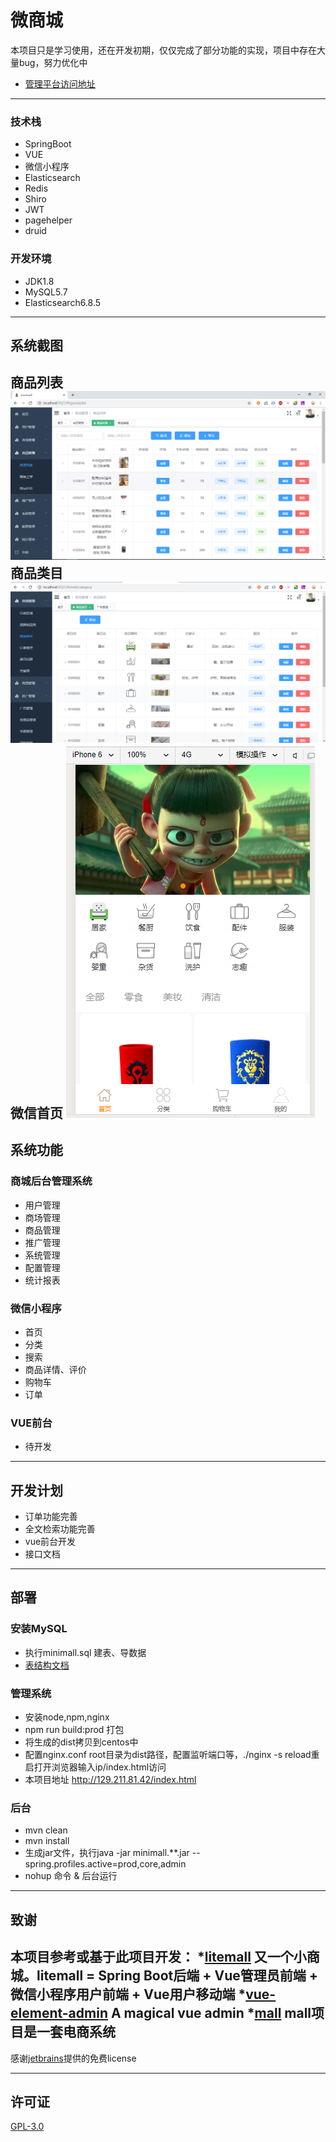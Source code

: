 # 微商城

 本项目只是学习使用，还在开发初期，仅仅完成了部分功能的实现，项目中存在大量bug，努力优化中
*  [管理平台访问地址](http://129.211.81.42/index.html)
---
### 技术栈
 - SpringBoot
 - VUE
 - 微信小程序
 - Elasticsearch
 - Redis
 - Shiro
 - JWT
 - pagehelper
 - druid
### 开发环境
 - JDK1.8
 - MySQL5.7
 - Elasticsearch6.8.5
---
## 系统截图
商品列表
![商品列表](./file/pic/goods_list.png)
商品类目
![商品类目](./file/pic/category.png)
微信首页
![微信首页](./file/pic/wx_home.png)
---
## 系统功能

### 商城后台管理系统
- 用户管理
- 商场管理
- 商品管理
- 推广管理
- 系统管理
- 配置管理
- 统计报表
	
### 微信小程序
* 首页
* 分类
* 搜索
* 商品详情、评价
* 购物车
* 订单

### VUE前台
* 待开发

---
## 开发计划
* 订单功能完善
* 全文检索功能完善
* vue前台开发
* 接口文档
---
## 部署
### 安装MySQL
* 执行minimall.sql 建表、导数据
* [表结构文档](./file/doc/table.docx)

### 管理系统
* 安装node,npm,nginx
* npm run build:prod 打包
* 将生成的dist拷贝到centos中
* 配置nginx.conf root目录为dist路径，配置监听端口等，./nginx -s reload重启打开浏览器输入ip/index.html访问
* 本项目地址 http://129.211.81.42/index.html
### 后台
* mvn clean
* mvn install
* 生成jar文件，执行java -jar minimall.**.jar --spring.profiles.active=prod,core,admin
* nohup 命令 & 后台运行
---
## 致谢
 本项目参考或基于此项目开发：
 *[litemall](https://github.com/linlinjava/litemall) 
    又一个小商城。litemall = Spring Boot后端 + Vue管理员前端 + 微信小程序用户前端 + Vue用户移动端
 *[vue-element-admin](https://github.com/PanJiaChen/vue-element-admin) 
    A magical vue admin 
 *[mall](https://github.com/macrozheng/mall) 
    mall项目是一套电商系统 
---

感谢[jetbrains](https://www.jetbrains.com/idea/ "jetbrains")提供的免费license

---
## 许可证
[GPL-3.0](https://github.com/zcbin/minimall/blob/master/LICENSE)